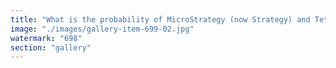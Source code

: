 ```yaml
---
title: "What is the probability of MicroStrategy (now Strategy) and Tether.io being feeder funds to Russia/China through BTC ?<br /><br />Both countries are mining leaders/energy rich and both companies direct their flows to BTC"
image: "./images/gallery-item-699-02.jpg"
watermark: "698"
section: "gallery"
---
```


